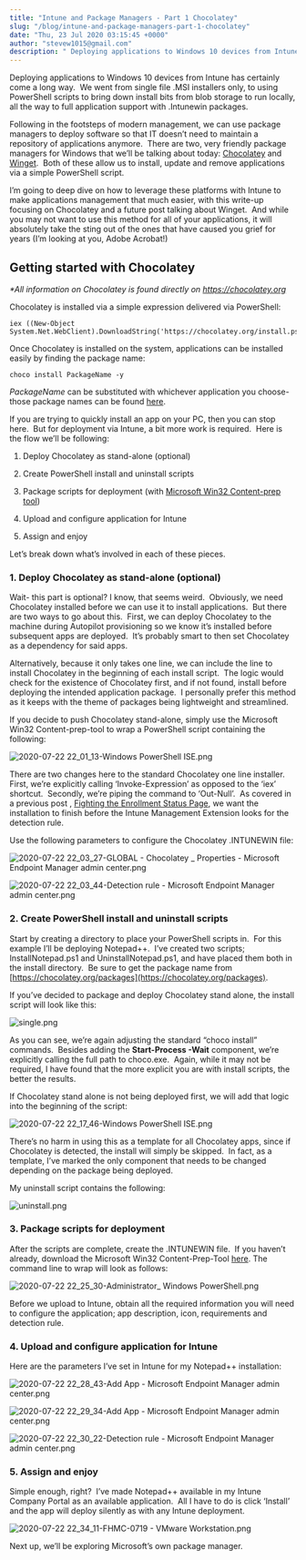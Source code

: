```yaml
---
title: "Intune and Package Managers - Part 1 Chocolatey"
slug: "/blog/intune-and-package-managers-part-1-chocolatey"
date: "Thu, 23 Jul 2020 03:15:45 +0000"
author: "stevew1015@gmail.com"
description: " Deploying applications to Windows 10 devices from Intune has certainly come a long way.&nbsp; We went from single file .MSI installers only, to using PowerShell scripts to bring down install bits from blob storage to run locally, all the way to full application support with .Intunewin"
---
```


Deploying applications to Windows 10 devices from Intune has certainly come a long way.  We went from single file .MSI installers only, to using PowerShell scripts to bring down install bits from blob storage to run locally, all the way to full application support with .Intunewin packages.

Following in the footsteps of modern management, we can use package managers to deploy software so that IT doesn’t need to maintain a repository of applications anymore.  There are two, very friendly package managers for Windows that we’ll be talking about today: [Chocolatey](https://chocolatey.org) and [Winget](https://github.com/microsoft/winget-cli).  Both of these allow us to install, update and remove applications via a simple PowerShell script.

I’m going to deep dive on how to leverage these platforms with Intune to make applications management that much easier, with this write-up focusing on Chocolatey and a future post talking about Winget.  And while you may not want to use this method for all of your applications, it will absolutely take the sting out of the ones that have caused you grief for years (I’m looking at you, Adobe Acrobat!)

Getting started with Chocolatey
-------------------------------

_\*All information on Chocolatey is found directly on_ [_https://chocolatey.org_](https://chocolatey.org/)

Chocolatey is installed via a simple expression delivered via PowerShell:

```
iex ((New-Object System.Net.WebClient).DownloadString('https://chocolatey.org/install.ps1'))
```

Once Chocolatey is installed on the system, applications can be installed easily by finding the package name:

```
choco install PackageName -y
```

_PackageName_ can be substituted with whichever application you choose- those package names can be found [here](https://chocolatey.org/packages).

If you are trying to quickly install an app on your PC, then you can stop here.  But for deployment via Intune, a bit more work is required.  Here is the flow we’ll be following:

1.  Deploy Chocolatey as stand-alone (optional)
    
2.  Create PowerShell install and uninstall scripts
    
3.  Package scripts for deployment (with [Microsoft Win32 Content-prep tool](https://github.com/microsoft/Microsoft-Win32-Content-Prep-Tool))
    
4.  Upload and configure application for Intune
    
5.  Assign and enjoy
    

Let’s break down what’s involved in each of these pieces.

### 1\. Deploy Chocolatey as stand-alone (optional)

Wait- this part is optional? I know, that seems weird.  Obviously, we need Chocolatey installed before we can use it to install applications.  But there are two ways to go about this.  First, we can deploy Chocolatey to the machine during Autopilot provisioning so we know it’s installed before subsequent apps are deployed.  It’s probably smart to then set Chocolatey as a dependency for said apps.

Alternatively, because it only takes one line, we can include the line to install Chocolatey in the beginning of each install script.  The logic would check for the existence of Chocolatey first, and if not found, install before deploying the intended application package.  I personally prefer this method as it keeps with the theme of packages being lightweight and streamlined.

If you decide to push Chocolatey stand-alone, simply use the Microsoft Win32 Content-prep-tool to wrap a PowerShell script containing the following:

![2020-07-22 22_01_13-Windows PowerShell ISE.png](https://images.squarespace-cdn.com/content/v1/5dd365a31aa1fd743bc30b8e/1595472181958-JA7BPWAH7LPIJ077IP7V/2020-07-22+22_01_13-Windows+PowerShell+ISE.png)

There are two changes here to the standard Chocolatey one line installer.  First, we’re explicitly calling ‘Invoke-Expression’ as opposed to the ‘iex’ shortcut.  Secondly, we’re piping the command to ‘Out-Null’.  As covered in a previous post , [Fighting the Enrollment Status Page](https://www.getrubix.com/blog/please-wait), we want the installation to finish before the Intune Management Extension looks for the detection rule.

Use the following parameters to configure the Chocolatey .INTUNEWIN file:

![2020-07-22 22_03_27-GLOBAL - Chocolatey _ Properties - Microsoft Endpoint Manager admin center.png](https://images.squarespace-cdn.com/content/v1/5dd365a31aa1fd743bc30b8e/1595472482272-TPZMFD3C58ZI7Z7ZTN4S/2020-07-22+22_03_27-GLOBAL+-+Chocolatey+_+Properties+-+Microsoft+Endpoint+Manager+admin+center.png)

![2020-07-22 22_03_44-Detection rule - Microsoft Endpoint Manager admin center.png](https://images.squarespace-cdn.com/content/v1/5dd365a31aa1fd743bc30b8e/1595472498108-LJ39SC7B14BK4093M96K/2020-07-22+22_03_44-Detection+rule+-+Microsoft+Endpoint+Manager+admin+center.png)

### 2\. Create PowerShell install and uninstall scripts

Start by creating a directory to place your PowerShell scripts in.  For this example I’ll be deploying Notepad++.  I’ve created two scripts; InstallNotepad.ps1 and UninstallNotepad.ps1, and have placed them both in the install directory.  Be sure to get the package name from [https://chocolatey.org/packages](https://chocolatey.org/packages).

If you’ve decided to package and deploy Chocolatey stand alone, the install script will look like this:

![single.png](https://images.squarespace-cdn.com/content/v1/5dd365a31aa1fd743bc30b8e/1595472722629-TLWFDMGPQ905JBLFIOVG/single.png)

As you can see, we’re again adjusting the standard “choco install” commands.  Besides adding the **Start-Process -Wait** component, we’re explicitly calling the full path to choco.exe.  Again, while it may not be required, I have found that the more explicit you are with install scripts, the better the results.

If Chocolatey stand alone is not being deployed first, we will add that logic into the beginning of the script:

![2020-07-22 22_17_46-Windows PowerShell ISE.png](https://images.squarespace-cdn.com/content/v1/5dd365a31aa1fd743bc30b8e/1595472783737-SGTWYAZ7322DN0DXUEFD/2020-07-22+22_17_46-Windows+PowerShell+ISE.png)

There’s no harm in using this as a template for all Chocolatey apps, since if Chocolatey is detected, the install will simply be skipped.  In fact, as a template, I’ve marked the only component that needs to be changed depending on the package being deployed.

My uninstall script contains the following:

![uninstall.png](https://images.squarespace-cdn.com/content/v1/5dd365a31aa1fd743bc30b8e/1595472968884-XYE63GBNTD6MC3TSVVCR/uninstall.png)

### 3\. Package scripts for deployment

After the scripts are complete, create the .INTUNEWIN file.  If you haven’t already, download the Microsoft Win32 Content-Prep-Tool [here](https://github.com/microsoft/Microsoft-Win32-Content-Prep-Tool). The command line to wrap will look as follows:

![2020-07-22 22_25_30-Administrator_ Windows PowerShell.png](https://images.squarespace-cdn.com/content/v1/5dd365a31aa1fd743bc30b8e/1595473175105-L4RX90INAJVUBNZ759QA/2020-07-22+22_25_30-Administrator_+Windows+PowerShell.png)

Before we upload to Intune, obtain all the required information you will need to configure the application; app description, icon, requirements and detection rule.

### 4\. Upload and configure application for Intune

Here are the parameters I’ve set in Intune for my Notepad++ installation:

![2020-07-22 22_28_43-Add App - Microsoft Endpoint Manager admin center.png](https://images.squarespace-cdn.com/content/v1/5dd365a31aa1fd743bc30b8e/1595473286237-SYTPUWUFGBJ4K64Y2KFF/2020-07-22+22_28_43-Add+App+-+Microsoft+Endpoint+Manager+admin+center.png)

![2020-07-22 22_29_34-Add App - Microsoft Endpoint Manager admin center.png](https://images.squarespace-cdn.com/content/v1/5dd365a31aa1fd743bc30b8e/1595473301120-F0ZCNWS7MVT010XZ5PNM/2020-07-22+22_29_34-Add+App+-+Microsoft+Endpoint+Manager+admin+center.png)

![2020-07-22 22_30_22-Detection rule - Microsoft Endpoint Manager admin center.png](https://images.squarespace-cdn.com/content/v1/5dd365a31aa1fd743bc30b8e/1595473320599-94PI8BT8XLBMNHMAU06O/2020-07-22+22_30_22-Detection+rule+-+Microsoft+Endpoint+Manager+admin+center.png)

### 5\. Assign and enjoy

Simple enough, right?  I’ve made Notepad++ available in my Intune Company Portal as an available application.  All I have to do is click ‘Install’ and the app will deploy silently as with any Intune deployment. 

![2020-07-22 22_34_11-FHMC-0719 - VMware Workstation.png](https://images.squarespace-cdn.com/content/v1/5dd365a31aa1fd743bc30b8e/1595473388306-0IMZFJXOJHETTUNXBE2H/2020-07-22+22_34_11-FHMC-0719+-+VMware+Workstation.png)

Next up, we’ll be exploring Microsoft’s own package manager.